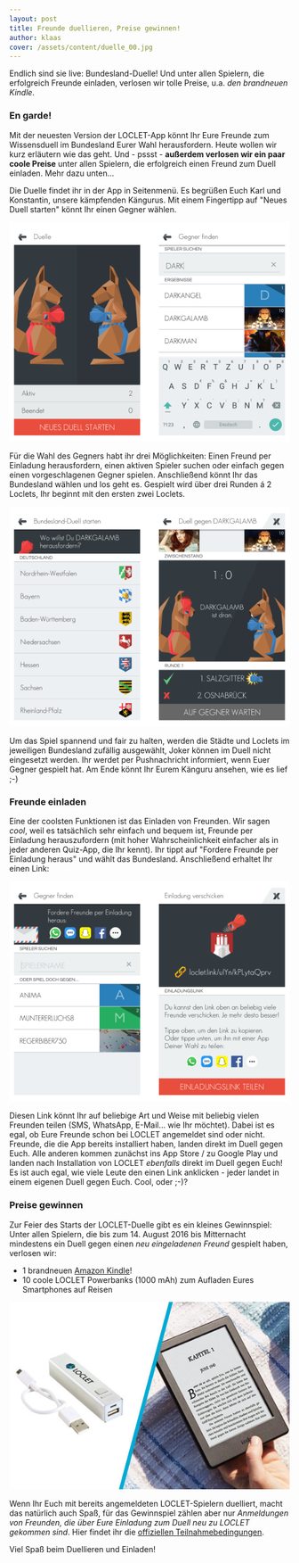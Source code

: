 ```yaml
---
layout: post
title: Freunde duellieren, Preise gewinnen!
author: klaas
cover: /assets/content/duelle_00.jpg
---
```


Endlich sind sie live: Bundesland-Duelle! Und unter allen Spielern, die erfolgreich Freunde einladen, verlosen wir 
tolle Preise, u.a. _den brandneuen Kindle_.

### En garde!

Mit der neuesten Version der LOCLET-App könnt Ihr Eure Freunde zum Wissensduell im Bundesland Eurer Wahl 
herausfordern. Heute wollen wir kurz erläutern wie das geht. Und - pssst - **außerdem verlosen wir ein paar coole 
Preise** unter allen Spielern, die erfolgreich einen Freund zum Duell einladen. Mehr dazu unten...

Die Duelle findet ihr in der App in Seitenmenü. Es begrüßen Euch Karl und Konstantin, unsere kämpfenden Kängurus. Mit
einem Fingertipp auf "Neues Duell starten" könnt Ihr einen Gegner wählen.
 
![](/assets/content/duelle_01.png)

Für die Wahl des Gegners habt ihr drei Möglichkeiten: Einen Freund per Einladung herausfordern, einen aktiven 
Spieler suchen oder einfach gegen einen vorgeschlagenen Gegner spielen. Anschließend könnt Ihr das Bundesland wählen 
und los geht es. Gespielt wird über drei Runden á 2 Loclets, Ihr beginnt mit den ersten zwei Loclets.

![](/assets/content/duelle_02.png)

Um das Spiel spannend und fair zu halten, werden die Städte und Loclets im jeweiligen Bundesland zufällig ausgewählt,
Joker können im Duell nicht eingesetzt werden. Ihr werdet per Pushnachricht informiert, wenn Euer Gegner gespielt hat.
Am Ende könnt Ihr Eurem Känguru ansehen, wie es lief ;-)

### Freunde einladen

Eine der coolsten Funktionen ist das Einladen von Freunden. Wir sagen _cool_, weil es tatsächlich sehr einfach und 
bequem ist, Freunde per Einladung herauszufordern (mit hoher Wahrscheinlichkeit einfacher als in jeder anderen 
Quiz-App, die Ihr kennt). Ihr tippt auf "Fordere Freunde per Einladung heraus" und wählt das Bundesland. Anschließend
erhaltet Ihr einen Link:

![](/assets/content/duelle_03.png)

Diesen Link könnt Ihr auf beliebige Art und Weise mit beliebig vielen Freunden teilen (SMS, WhatsApp, E-Mail... wie Ihr 
möchtet). Dabei ist es egal, ob Eure Freunde schon bei LOCLET angemeldet sind oder nicht. Freunde, die die App 
bereits installiert haben, landen direkt im Duell gegen Euch. Alle anderen kommen zunächst ins App Store / zu Google 
Play und landen nach Installation von LOCLET _ebenfalls_ direkt im Duell gegen Euch!
Es ist auch egal, wie viele Leute den einen Link anklicken - jeder landet in einem eigenen Duell gegen Euch.
Cool, oder ;-)?

### Preise gewinnen

Zur Feier des Starts der LOCLET-Duelle gibt es ein kleines Gewinnspiel: Unter allen Spielern, die bis zum 14. 
August 2016 bis Mitternacht mindestens ein Duell gegen einen _neu eingeladenen Freund_ gespielt haben, 
verlosen wir:

* 1 brandneuen [Amazon Kindle](https://www.amazon.de/Kindle-eReader-Touchscreen-Spiegeleffekte-Schwarz/dp/B0186FESVC)!
* 10 coole LOCLET Powerbanks (1000 mAh) zum Aufladen Eures Smartphones auf Reisen

![](/assets/content/duelle_04.jpg)

Wenn Ihr Euch mit bereits angemeldeten LOCLET-Spielern duelliert, macht das natürlich auch Spaß, für das Gewinnspiel 
zählen aber nur _Anmeldungen von Freunden, die über Eure Einladung zum Duell neu zu LOCLET gekommen sind_. Hier 
findet ihr die [offiziellen Teilnahmebedingungen](/de/teilnahmebedingungen-gewinnspiel/).

Viel Spaß beim Duellieren und Einladen!